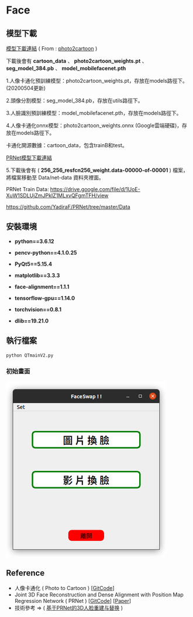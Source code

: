 # Face
## 模型下載
[模型下載連結](https://drive.google.com/file/d/1lsQS8hOCquMFKJFhK_z-n03ixWGkjT2P/view) ( From : [photo2cartoon](https://github.com/minivision-ai/photo2cartoon) )

下載後會有 
**cartoon_data** 、 **photo2cartoon_weights.pt** 、 **seg_model_384.pb** 、 **model_mobilefacenet.pth** 

1.人像卡通化預訓練模型：photo2cartoon_weights.pt，存放在models路徑下。(20200504更新)

2.頭像分割模型：seg_model_384.pb，存放在utils路徑下。

3.人臉識別預訓練模型：model_mobilefacenet.pth，存放在models路徑下。

4.人像卡通化onnx模型：photo2cartoon_weights.onnx (Google雲端硬碟)，存放在models路徑下。

卡通化開源數據：cartoon_data，包含trainB和test。


[PRNet模型下載連結](https://drive.google.com/file/d/1UoE-XuW1SDLUjZmJPkIZ1MLxvQFgmTFH/view)

5.下載後會有
( **256_256_resfcn256_weight.data-00000-of-00001** ) 檔案，將檔案移動至 Data/net-data 資料夾裡面。

PRNet Train Data:
https://drive.google.com/file/d/1UoE-XuW1SDLUjZmJPkIZ1MLxvQFgmTFH/view

https://github.com/YadiraF/PRNet/tree/master/Data

## 安裝環境
* **python==3.6.12**

* **pencv-python==4.1.0.25**

* **PyQt5==5.15.4**

* **matplotlib==3.3.3**

* **face-alignment==1.1.1**

* **tensorflow-gpu==1.14.0**

* **torchvision==0.8.1**

* **dlib==19.21.0**

## 執行檔案

```
python QTmainV2.py
```

### 初始畫面
![](./Doc/main.png)


## Reference

* 人像卡通化 ( Photo to Cartoon ) [[GitCode](https://github.com/minivision-ai/photo2cartoon)]
* Joint 3D Face Reconstruction and Dense Alignment with Position Map Regression Network ( PRNet ) [[GitCode](https://github.com/YadiraF/PRNet)] [[Paper](https://openaccess.thecvf.com/content_ECCV_2018/papers/Yao_Feng_Joint_3D_Face_ECCV_2018_paper.pdf)]
* 技術參考 &rArr; ( [基于PRNet的3D人脸重建与替换](https://mp.weixin.qq.com/s?__biz=MzU1NzU2MzcyMw==&mid=2247483891&idx=1&sn=a0c658e02bb634d2ef3e1a94607537ca&chksm=fc32abd7cb4522c143d63ffd15e3950ffc2679995d076b9819052367f7428cca82bba52c897c&token=2041151839&lang=zh_CN#rd) )